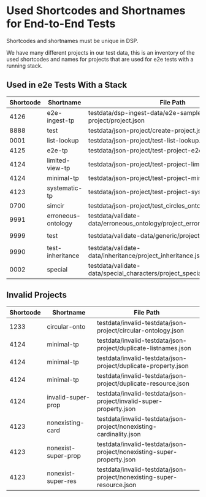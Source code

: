 # Used Shortcodes and Shortnames for End-to-End Tests

Shortcodes and shortnames must be unique in DSP.

We have many different projects in our test data,
this is an inventory of the used shortcodes and names for projects that are used for e2e tests with a running stack.

## Used in e2e Tests With a Stack

| Shortcode | Shortname          | File Path                                                                 | CLI              |
|-----------|--------------------|---------------------------------------------------------------------------|------------------|
| 4126      | e2e-ingest-tp      | testdata/dsp-ingest-data/e2e-sample-project/project.json                  |                  |
| 8888      | test               | testdata/json-project/create-project.json                                 |                  |
| 0001      | list-lookup        | testdata/json-project/test-list-lookup.json                               |                  |
| 4125      | e2e-tp             | testdata/json-project/test-project-e2e.json                               |                  |
| 4124      | limited-view-tp    | testdata/json-project/test-project-limited-view.json                      |                  |
| 4124      | minimal-tp         | testdata/json-project/test-project-minimal.json                           |                  |
| 4123      | systematic-tp      | testdata/json-project/test-project-systematic.json                        |                  |
| 0700      | simcir             | testdata/json-project/test_circles_onto.json                              |                  |
| 9991      | erroneous-ontology | testdata/validate-data/erroneous_ontology/project_erroneous_ontology.json | `validate-data ` |
| 9999      | test               | testdata/validate-data/generic/project.json                               | `validate-data ` |
| 9990      | test-inheritance   | testdata/validate-data/inheritance/project_inheritance.json               | `validate-data ` |
| 0002      | special            | testdata/validate-data/special_characters/project_special_characters.json | `validate-data ` |

## Invalid Projects

| Shortcode | Shortname           | File Path                                                              |
|-----------|---------------------|------------------------------------------------------------------------|
| 1233      | circular-onto       | testdata/invalid-testdata/json-project/circular-ontology.json          |
| 4124      | minimal-tp          | testdata/invalid-testdata/json-project/duplicate-listnames.json        |
| 4124      | minimal-tp          | testdata/invalid-testdata/json-project/duplicate-property.json         |
| 4124      | minimal-tp          | testdata/invalid-testdata/json-project/duplicate-resource.json         |
| 4124      | invalid-super-prop  | testdata/invalid-testdata/json-project/invalid-super-property.json     |
| 4123      | nonexisting-card    | testdata/invalid-testdata/json-project/nonexisting-cardinality.json    |
| 4123      | nonexist-super-prop | testdata/invalid-testdata/json-project/nonexisting-super-property.json |
| 4123      | nonexist-super-res  | testdata/invalid-testdata/json-project/nonexisting-super-resource.json |
